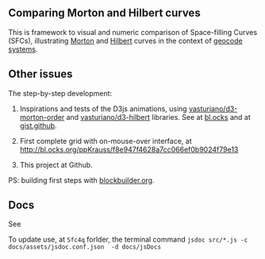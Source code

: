 ## Comparing Morton and Hilbert curves
This is framework to visual and numeric comparison of Space-filling Curves (SFCs), illustrating  [Morton](https://en.wikipedia.org/wiki/Z-order_curve) and [Hilbert](https://en.wikipedia.org/wiki/Hilbert_curve) curves in the context of [geocode systems](https://en.wikipedia.org/wiki/Geocode#Geocode_system).

## Other issues
The step-by-step development:

1. Inspirations and tests of the D3js animations,  using   [vasturiano/d3-morton-order](https://github.com/vasturiano/d3-morton-order) and [vasturiano/d3-hilbert](https://github.com/vasturiano/d3-hilbert) libraries.  See at [bl.ocks](http://bl.ocks.org/ppKrauss/raw/03d10beaaa5ad4663cd63e2195ca7404/) and at [gist.github](https://gist.github.com/ppKrauss/03d10beaaa5ad4663cd63e2195ca7404).

2. First  complete grid with on-mouse-over interface, at http://bl.ocks.org/ppKrauss/f8e947f4628a7cc066ef0b9024f79e13

3. This project at Github.

PS: building first steps with [blockbuilder.org](http://blockbuilder.org).

## Docs
See

To update use, at `Sfc4q` forlder, the terminal command `jsdoc src/*.js -c docs/assets/jsdoc.conf.json  -d docs/jsDocs`
